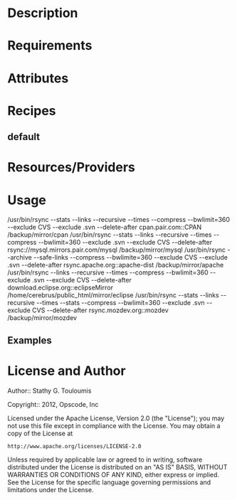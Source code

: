 Description
===========

Requirements
============


Attributes
==========

Recipes
=======

default
-------

Resources/Providers
===================

Usage
=====
/usr/bin/rsync --stats --links --recursive --times --compress --bwlimit=360 --exclude CVS --exclude .svn --delete-after cpan.pair.com::CPAN /backup/mirror/cpan
/usr/bin/rsync --stats --links --recursive --times --compress --bwlimit=360 --exclude .svn --exclude CVS --delete-after rsync://mysql.mirrors.pair.com/mysql /backup/mirror/mysql
/usr/bin/rsync --archive --safe-links --compress --bwlimite=360 --exclude CVS --exclude .svn --delete-after rsync.apache.org::apache-dist /backup/mirror/apache
/usr/bin/rsync --links --recursive --times --compress --bwlimit=360 --exclude .svn --exclude CVS --delete-after download.eclipse.org::eclipseMirror /home/cerebrus/public_html/mirror/eclipse
/usr/bin/rsync --stats --links --recursive --times --stats --compress --bwlimit=360 --exclude .svn --exclude CVS --delete-after rsync.mozdev.org::mozdev /backup/mirror/mozdev


Examples
--------

License and Author
==================

Author:: Stathy G. Touloumis

Copyright:: 2012, Opscode, Inc

Licensed under the Apache License, Version 2.0 (the "License");
you may not use this file except in compliance with the License.
You may obtain a copy of the License at

    http://www.apache.org/licenses/LICENSE-2.0

Unless required by applicable law or agreed to in writing, software
distributed under the License is distributed on an "AS IS" BASIS,
WITHOUT WARRANTIES OR CONDITIONS OF ANY KIND, either express or implied.
See the License for the specific language governing permissions and
limitations under the License.
